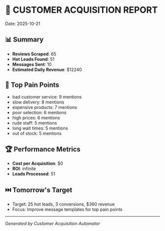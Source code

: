 # 🎯 CUSTOMER ACQUISITION REPORT

Date: 2025-10-21

## 📊 Summary

- **Reviews Scraped**: 65
- **Hot Leads Found**: 51
- **Messages Sent**: 10
- **Estimated Daily Revenue**: $12240

## 🎯 Top Pain Points

- bad customer service: 9 mentions
- slow delivery: 8 mentions
- expensive products: 7 mentions
- poor selection: 6 mentions
- high prices: 6 mentions
- rude staff: 5 mentions
- long wait times: 5 mentions
- out of stock: 5 mentions

## 🏆 Performance Metrics

- **Cost per Acquisition**: $0
- **ROI**: infinite
- **Leads Processed**: 51

## ⏭️ Tomorrow's Target

- Target: 25 hot leads, 3 conversions, $360 revenue
- Focus: Improve message templates for top pain points

---
*Generated by Customer Acquisition Automator*
